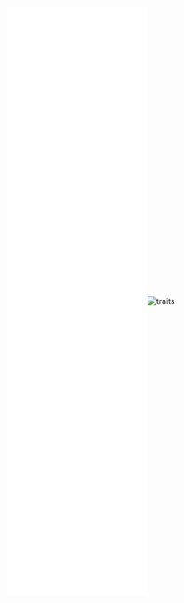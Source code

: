 <div style="display: flex; justify-content: center; align-items: center;">
  <img src="/github-metrics.svg" alt="metrics" style="width: 50%;"/>
  <img src="https://github.com/todorinskiz/todorinskiz/assets/6491638/de27017e-7ba5-4e72-b056-999a1d8512b1" alt="traits" style="width: 50%;"/>
</div>
